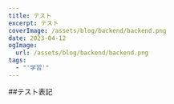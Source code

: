 ```yaml
---
title: テスト
excerpt: テスト
coverImage: /assets/blog/backend/backend.png
date: 2023-04-12
ogImage:
  url: /assets/blog/backend/backend.png
tags:
  - "'学習'"
---
```

##テスト表記